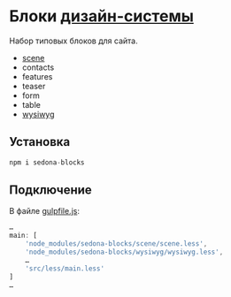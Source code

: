 # Блоки [дизайн-системы](https://github.com/constlab/sedona)

Набор типовых блоков для сайта.

* [scene](https://github.com/constlab/sedona-blocks/tree/master/scene)
* contacts
* features
* teaser
* form
* table
* [wysiwyg](https://github.com/constlab/sedona-blocks/tree/master/wysiwyg)

## Установка

```js
npm i sedona-blocks
```

## Подключение

В файле [gulpfile.js](https://github.com/constlab/sedona-basis/blob/master/gulpfile.js):

```js
…
main: [
    'node_modules/sedona-blocks/scene/scene.less',
    'node_modules/sedona-blocks/wysiwyg/wysiwyg.less',
    …
    'src/less/main.less'
]
…
```
